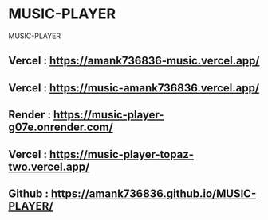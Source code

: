 # MUSIC-PLAYER
 MUSIC-PLAYER <br>
 
## Vercel : https://amank736836-music.vercel.app/
## Vercel : https://music-amank736836.vercel.app/
## Render : https://music-player-g07e.onrender.com/
## Vercel : https://music-player-topaz-two.vercel.app/
## Github : https://amank736836.github.io/MUSIC-PLAYER/
